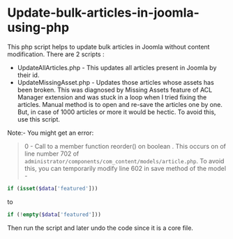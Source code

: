 # Update-bulk-articles-in-joomla-using-php
This php script helps to update bulk articles in Joomla without content modification. 
There are 2 scripts :
* UpdateAllArticles.php - This updates all articles present in Joomla by their id.
* UpdateMissingAsset.php - Updates those articles whose assets has been broken. This was diagnosed by Missing Assets feature of ACL Manager extension and was stuck in a loop when I tried fixing the articles. Manual method is to open and re-save the articles one by one. But, in case of 1000 articles or more it would be hectic. To avoid this, use this script. 

Note:- You might get an error:
> 0 - Call to a member function reorder() on boolean . 
This occurs on of line number 702 of `administrator/components/com_content/models/article.php`. To avoid this, you can temporarily modify line 602 in save method of the model -  
```php 
if (isset($data['featured']))
```
 to 
 ```php
 if (!empty($data['featured']))
 ```
 Then run the script and later undo the code since it is a core file.


